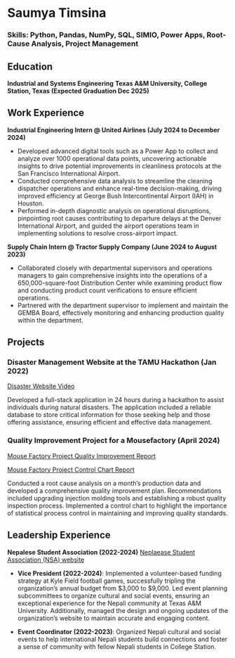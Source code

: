 # Saumya Timsina

### Skills: Python, Pandas, NumPy, SQL, SIMIO, Power Apps, Root-Cause Analysis, Project Management

## Education
**Industrial and Systems Engineering**
**Texas A&M University, College Station, Texas (Expected Graduation Dec 2025)**

## Work Experience
**Industrial Engineering Intern @ United Airlines (July 2024 to December 2024)**
- Developed advanced digital tools such as a Power App to collect and analyze over 1000 operational data points, uncovering actionable insights to drive potential improvements in cleanliness protocols at the San Francisco International Airport.
- Conducted comprehensive data analysis to streamline the cleaning dispatcher operations and enhance real-time decision-making, driving improved efficiency at George Bush Intercontinental Airport (IAH) in Houston.
- Performed in-depth diagnostic analysis on operational disruptions, pinpointing root causes contributing to departure delays at the Denver International Airport, and guided the airport operations team in implementing solutions to resolve cross-airport impact.

**Supply Chain Intern @ Tractor Supply Company (June 2024 to August 2023)**
- Collaborated closely with departmental supervisors and operations managers to gain comprehensive insights into the operations of a 650,000-square-foot Distribution Center while examining product flow and conducting product count verifications to ensure efficient operations.
- Partnered with the department supervisor to implement and maintain the GEMBA Board, effectively monitoring and enhancing production quality within the department.

## Projects 
### Disaster Management Website at the TAMU Hackathon (Jan 2022)
[Disaster Website Video](https://www.youtube.com/watch?v=k6JSfNluBvs)

Developed a full-stack application in 24 hours during a hackathon to assist individuals during natural disasters. The application included a reliable database to store critical information for those seeking help and those offering assistance, ensuring efficient and effective data management.


### Quality Improvement Project for a Mousefactory (April 2024)
[Mouse Factory Project Quality Improvement Report](https://drive.google.com/file/d/1xF2T3QNcnjtlyo-q3pelnJid0CyD86X7/view?usp=sharing)

[Mouse Factory Project Control Chart Report](https://drive.google.com/file/d/1ciuNSbT3FYC5tdstV64XsbN4KOF2UgvJ/view?usp=sharing)

Conducted a root cause analysis on a month’s production data and developed a comprehensive quality improvement plan. Recommendations included upgrading injection molding tools and establishing a robust quality inspection process. Implemented a control chart to highlight the importance of statistical process control in maintaining and improving quality standards.

## Leadership Experience
**Nepalese Student Association (2022-2024)**
[Neplaease Student Association (NSA) website](https://www.nsatamu.com/home) 
- **Vice President (2022-2024)**: Implemented a volunteer-based funding strategy at Kyle Field football games, successfully tripling the organization’s annual budget from $3,000 to $9,000. Led event planning subcommittees to organize cultural and social events, ensuring an exceptional experience for the Nepali community at Texas A&M University. Additionally, managed the design and ongoing updates of the organization’s website to maintain accurate and engaging content.

- **Event Coordinator (2022-2023)**: Organized Nepali cultural and social events to help international Nepali students build connections and foster a sense of community with fellow Nepali students in College Station.
  
